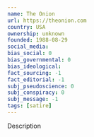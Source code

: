 ```yaml
---
name: The Onion
url: https://theonion.com
country: USA
ownership: unknown
founded: 1988-08-29
social_media:
bias_social: 0
bias_governmental: 0
bias_ideological:
fact_sourcing: -1
fact_editorial: -1
subj_pseudoscience: 0
subj_conspiracy: 0
subj_message: -1
tags: [satire]
---
```


Description

